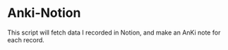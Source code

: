 # Anki-Notion

This script will fetch data I recorded in Notion, and make an AnKi note for each record. 